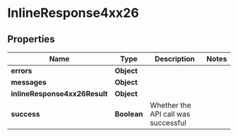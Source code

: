 # InlineResponse4xx26

## Properties
Name | Type | Description | Notes
------------ | ------------- | ------------- | -------------
**errors** | **Object** |  | 
**messages** | **Object** |  | 
**inlineResponse4xx26Result** | **Object** |  | 
**success** | **Boolean** | Whether the API call was successful | 
